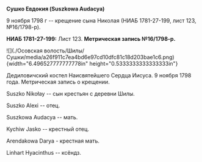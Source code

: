 **Сушко Евдокия (Suszkowa Audacya)**

9 ноября 1798 г -- крещение сына Николая (НИАБ 1781-27-199, лист 123,
№16/1798-р).

**НИАБ 1781-27-199:** Лист 123. **Метрическая запись №16/1798-р.**

![](./Осовская волость/Шилы/Сушки/media/a26f911c7ea4bd6e97cd10dfc81c18d203bae1c6.png){width="6.496527777777778in"
height="0.5333333333333333in"}

Дедиловичский костел Наисвятейшего Сердца Иисуса. 9 ноября 1798 года.
Метрическая запись о крещении.

Suszko Nikołay -- сын крестьян с деревни Шилы.

Suszko Alexi -- отец.

Suszkowa Audacya -- мать.

Kychiw Jasko -- крестный отец.

Arendakowa Darya - крестная мать.

Linhart Hyacinthus -- ксёндз.
